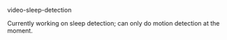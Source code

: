 video-sleep-detection

Currently working on sleep detection; can only do motion detection at the moment.
